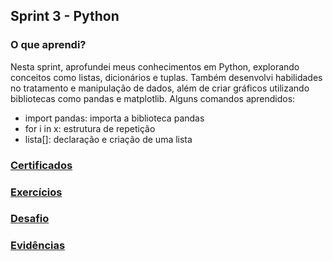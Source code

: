 ##   Sprint 3 - Python 

### O que aprendi? ###
<p>

Nesta sprint, aprofundei meus conhecimentos em Python, explorando conceitos como listas, dicionários e tuplas. Também desenvolvi habilidades no tratamento e manipulação de dados, além de criar gráficos utilizando bibliotecas como pandas e matplotlib. Alguns comandos aprendidos:


 * import pandas: importa a biblioteca pandas
 * for i in x: estrutura de repetição
 * lista[]: declaração e criação de uma lista

 

 </p>

###  <a href= certificados> Certificados </a> 
###  <a href= exercicios> Exercícios </a> 
###  <a href= desafio> Desafio </a>
###  <a href= evidencias> Evidências </a>